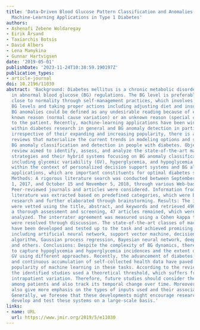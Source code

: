 ```yaml
---
title: 'Data-Driven Blood Glucose Pattern Classification and Anomalies Detection:
  Machine-Learning Applications in Type 1 Diabetes'
authors:
- Ashenafi Zebene Woldaregay
- Eirik Årsand
- Taxiarchis Botsis
- David Albers
- Lena Mamykina
- Gunnar Hartvigsen
date: '2019-05-01'
publishDate: '2023-11-24T10:38:59.190197Z'
publication_types:
- article-journal
doi: 10.2196/11030
abstract: 'Background: Diabetes mellitus is a chronic metabolic disorder that results
  in abnormal blood glucose (BG) regulations. The BG level is preferably maintained
  close to normality through self-management practices, which involves actively tracking
  BG levels and taking proper actions including adjusting diet and insulin medications.
  BG anomalies could be defined as any undesirable reading because of either a precisely
  known reason (normal cause variation) or an unknown reason (special cause variation)
  to the patient. Recently, machine-learning applications have been widely introduced
  within diabetes research in general and BG anomaly detection in particular. However,
  irrespective of their expanding and increasing popularity, there is a lack of up-to-date
  reviews that materialize the current trends in modeling options and strategies for
  BG anomaly classification and detection in people with diabetes. Objective: This
  review aimed to identify, assess, and analyze the state-of-the-art machine-learning
  strategies and their hybrid systems focusing on BG anomaly classification and detection
  including glycemic variability (GV), hyperglycemia, and hypoglycemia in type 1 diabetes
  within the context of personalized decision support systems and BG alarm events
  applications, which are important constituents for optimal diabetes self-management.
  Methods: A rigorous literature search was conducted between September 1 and October
  1, 2017, and October 15 and November 5, 2018, through various Web-based databases.
  Peer-reviewed journals and articles were considered. Information from the selected
  literature was extracted based on predefined categories, which were based on previous
  research and further elaborated through brainstorming. Results: The initial results
  were vetted using the title, abstract, and keywords and retrieved 496 papers. After
  a thorough assessment and screening, 47 articles remained, which were critically
  analyzed. The interrater agreement was measured using a Cohen kappa test, and disagreements
  were resolved through discussion. The state-of-the-art classes of machine learning
  have been developed and tested up to the task and achieved promising performance
  including artificial neural network, support vector machine, decision tree, genetic
  algorithm, Gaussian process regression, Bayesian neural network, deep belief network,
  and others. Conclusions: Despite the complexity of BG dynamics, there are many attempts
  to capture hypoglycemia and hyperglycemia incidences and the extent of an individual’s
  GV using different approaches. Recently, the advancement of diabetes technologies
  and continuous accumulation of self-collected health data have paved the way for
  popularity of machine learning in these tasks. According to the review, most of
  the identified studies used a theoretical threshold, which suffers from inter- and
  intrapatient variation. Therefore, future studies should consider the difference
  among patients and also track its temporal change over time. Moreover, studies should
  also give more emphasis on the types of inputs used and their associated time lag.
  Generally, we foresee that these developments might encourage researchers to further
  develop and test these systems on a large-scale basis.'
links:
- name: URL
  url: https://www.jmir.org/2019/5/e11030
---
```

